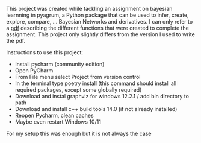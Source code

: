 This project was created while tackling an assignment on bayesian learnning in pyagrum, a Python package that can be used to infer, create, explore, compare, ... Bayesian Networks and derivatives.
I can only refer to a [pdf](https://github.com/wilfred11/agr_opdracht2/blob/master/opdracht2-brml-wvc.pdf) describing the different functions that were created to complete the assignment. This project only slightly differs from the version I used to write the pdf.

Instructions to use this project:
- Install pycharm (community edition)
- Open PyCharm
- From File menu select Project from version control
- In the terminal type poetry install (this command should install all required packages, except some globally required)
- Download and instal  graphviz for windows 12.2.1 / add  bin directory to path
- Download and install c++ build tools  14.0 (if not already installed)
- Reopen Pycharm, clean caches 
- Maybe even restart Windows 10/11

For my setup this was enough but it is not always the case
